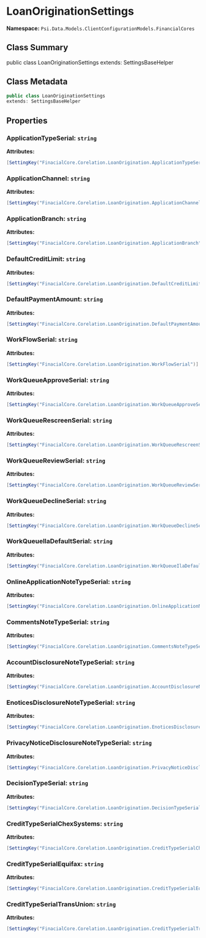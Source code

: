 # LoanOriginationSettings

**Namespace:** `Psi.Data.Models.ClientConfigurationModels.FinancialCores`

## Class Summary

public class LoanOriginationSettings
extends: SettingsBaseHelper

## Class Metadata

```typescript
public class LoanOriginationSettings
extends: SettingsBaseHelper
```

## Properties

### ApplicationTypeSerial: `string`

**Attributes:**
```csharp
[SettingKey("FinacialCore.Corelation.LoanOrigination.ApplicationTypeSerial")]
```

### ApplicationChannel: `string`

**Attributes:**
```csharp
[SettingKey("FinacialCore.Corelation.LoanOrigination.ApplicationChannel")]
```

### ApplicationBranch: `string`

**Attributes:**
```csharp
[SettingKey("FinacialCore.Corelation.LoanOrigination.ApplicationBranch")]
```

### DefaultCreditLimit: `string`

**Attributes:**
```csharp
[SettingKey("FinacialCore.Corelation.LoanOrigination.DefaultCreditLimit")]
```

### DefaultPaymentAmount: `string`

**Attributes:**
```csharp
[SettingKey("FinacialCore.Corelation.LoanOrigination.DefaultPaymentAmount")]
```

### WorkFlowSerial: `string`

**Attributes:**
```csharp
[SettingKey("FinacialCore.Corelation.LoanOrigination.WorkFlowSerial")]
```

### WorkQueueApproveSerial: `string`

**Attributes:**
```csharp
[SettingKey("FinacialCore.Corelation.LoanOrigination.WorkQueueApproveSerial")]
```

### WorkQueueRescreenSerial: `string`

**Attributes:**
```csharp
[SettingKey("FinacialCore.Corelation.LoanOrigination.WorkQueueRescreenSerial")]
```

### WorkQueueReviewSerial: `string`

**Attributes:**
```csharp
[SettingKey("FinacialCore.Corelation.LoanOrigination.WorkQueueReviewSerial")]
```

### WorkQueueDeclineSerial: `string`

**Attributes:**
```csharp
[SettingKey("FinacialCore.Corelation.LoanOrigination.WorkQueueDeclineSerial")]
```

### WorkQueueIlaDefaultSerial: `string`

**Attributes:**
```csharp
[SettingKey("FinacialCore.Corelation.LoanOrigination.WorkQueueIlaDefaultSerial")]
```

### OnlineApplicationNoteTypeSerial: `string`

**Attributes:**
```csharp
[SettingKey("FinacialCore.Corelation.LoanOrigination.OnlineApplicationNoteTypeSerial")]
```

### CommentsNoteTypeSerial: `string`

**Attributes:**
```csharp
[SettingKey("FinacialCore.Corelation.LoanOrigination.CommentsNoteTypeSerial")]
```

### AccountDisclosureNoteTypeSerial: `string`

**Attributes:**
```csharp
[SettingKey("FinacialCore.Corelation.LoanOrigination.AccountDisclosureNoteTypeSerial")]
```

### EnoticesDisclosureNoteTypeSerial: `string`

**Attributes:**
```csharp
[SettingKey("FinacialCore.Corelation.LoanOrigination.EnoticesDisclosureNoteTypeSerial")]
```

### PrivacyNoticeDisclosureNoteTypeSerial: `string`

**Attributes:**
```csharp
[SettingKey("FinacialCore.Corelation.LoanOrigination.PrivacyNoticeDisclosureNoteTypeSerial")]
```

### DecisionTypeSerial: `string`

**Attributes:**
```csharp
[SettingKey("FinacialCore.Corelation.LoanOrigination.DecisionTypeSerial")]
```

### CreditTypeSerialChexSystems: `string`

**Attributes:**
```csharp
[SettingKey("FinacialCore.Corelation.LoanOrigination.CreditTypeSerialChexSystems")]
```

### CreditTypeSerialEquifax: `string`

**Attributes:**
```csharp
[SettingKey("FinacialCore.Corelation.LoanOrigination.CreditTypeSerialEquifax")]
```

### CreditTypeSerialTransUnion: `string`

**Attributes:**
```csharp
[SettingKey("FinacialCore.Corelation.LoanOrigination.CreditTypeSerialTransUnion")]
```
